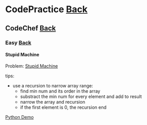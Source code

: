 # CodePractice [Back](https://blog.fish-404.icu/CodePractice/)

## CodeChef [Back](https://blog.fish-404.icu/CodePractice/CodeChef/)

### Easy [Back](https://blog.fish-404.icu/CodePractice/CodeChef/Easy/)

#### Stupid Machine
Problem: [Stupid Machine](https://www.codechef.com/LRNDSA02/problems/STUPMACH)

tips:
* use a recursion to narrow array range:
  - find min num and its order in the array
  - substract the min num for every element and add to result
  - narrow the array and recursion
  - if the first element is 0, the recursion end

[Python Demo](https://github.com/fish-404/CodePractice/blob/main/CodeChef/Easy/Stupid%20Machine/Stupid%20Machine.py)
